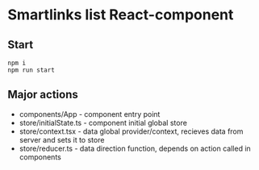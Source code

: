 # Smartlinks list React-component 

## Start
```
npm i
npm run start
```

## Major actions
* components/App - component entry point
* store/initialState.ts - component initial global store 
* store/context.tsx - data global provider/context, recieves data from server and sets it to store
* store/reducer.ts - data direction function, depends on action called in components